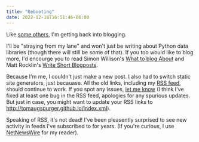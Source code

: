 ```yaml
---
title: "Rebooting"
date: 2022-12-18T16:51:46-06:00
---
```


Like [some others](http://www.gregreda.com/2022/11/18/reviving-this-space/), I'm getting back into blogging.

I'll be "straying from my lane" and won't just be writing about Python data libraries (though there will still be some of that).
If you too would like to blog more, I'd encourge you to read Simon Willison's [What to blog About](https://simonwillison.net/2022/Nov/6/what-to-blog-about/) and Matt Rocklin's [Write Short Blogposts](https://matthewrocklin.com/blog/work/2019/06/25/write-short-blogposts).

Because I'm me, I couldn't just make a new post. I also had to switch static site generators, just becauase. All the old links, including my [RSS feed](/index.xml), should continue to work. If you spot any issues, [let me know](mailto:tom.w.augspurger@gmail.com) (I think I've fixed at least one bug in the RSS feed, apologies for any spurious updates. But just in case, you might want to update your RSS links to <http://tomaugspurger.github.io/index.xml>).

Speaking of RSS, it's not dead! I've been pleasently surprised to see new activity in feeds I've subscribed to for years. (If you're curious, I use [NetNewsWire](https://netnewswire.com) for my reader).